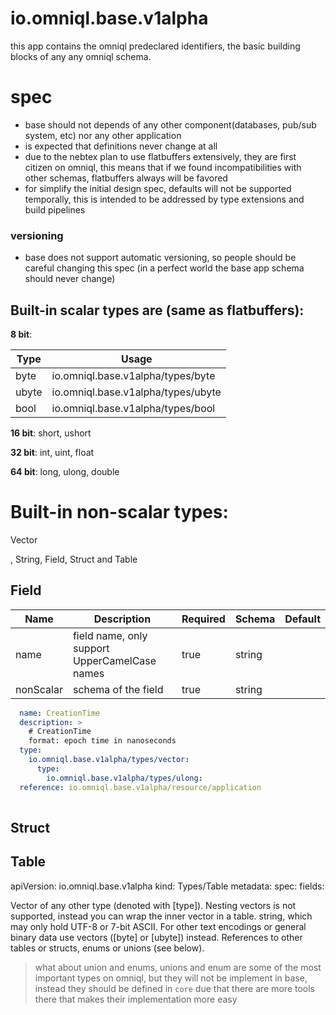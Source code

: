 # io.omniql.base.v1alpha

this app contains the omniql predeclared identifiers, the basic building blocks of any any omniql schema.

# spec

- base should not depends of any other component(databases, pub/sub system, etc) nor any other application
- is expected that definitions never change at all
- due to the nebtex plan to use flatbuffers extensively, they are first citizen on omniql, this means
  that if we found incompatibilities with other schemas, flatbuffers always will be favored 
- for simplify the initial design spec, defaults will not be supported temporally, 
  this is intended to be addressed by type extensions and build pipelines

### versioning 

  - base does not support automatic versioning, so people should be careful changing this spec (in a perfect world the base app schema should never change) 

## Built-in scalar types are (same as flatbuffers):

**8 bit**:
 
 
 | Type |              Usage                 |
 | ----- | --------------------------------- |
 | byte  | io.omniql.base.v1alpha/types/byte  |
 | ubyte | io.omniql.base.v1alpha/types/ubyte |
 | bool | io.omniql.base.v1alpha/types/bool  |


**16 bit**: short, ushort

**32 bit**: int, uint, float

**64 bit**: long, ulong, double

# Built-in non-scalar types:

Vector

, String, Field, Struct and Table


## Field


| Name      | Description                        | Required | Schema | Default  |
| --------  | ---------------------------------- | -------- | ------ | -------- |
| name      | field name, only support UpperCamelCase names | true | string |   |
| nonScalar | schema of the field                | true | string | |


```yaml
  name: CreationTime
  description: > 
    # CreationTime
    format: epoch time in nanoseconds
  type:
    io.omniql.base.v1alpha/types/vector:
      type: 
        io.omniql.base.v1alpha/types/ulong:
  reference: io.omniql.base.v1alpha/resource/application
   

```


## Struct 

## Table

apiVersion: io.omniql.base.v1alpha
kind: Types/Table
metadata:
spec:
 fields:

 



Vector of any other type (denoted with [type]). Nesting vectors is not supported, instead you can wrap the inner vector in a table.
string, which may only hold UTF-8 or 7-bit ASCII. For other text encodings or general binary data use vectors ([byte] or [ubyte]) instead.
References to other tables or structs, enums or unions (see below).


> what about union and enums, unions and enum are some of the most important types on omniql, but they will
 not be implement in base, instead they should be defined in `core` due that there are more tools there
 that makes their implementation more easy


